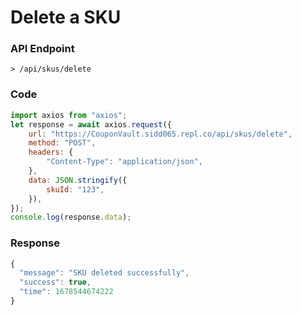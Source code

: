 # Delete a SKU

### API Endpoint

```
> /api/skus/delete
```

### Code

```js copy
import axios from "axios";
let response = await axios.request({
    url: "https://CouponVault.sidd065.repl.co/api/skus/delete",
    method: "POST",
    headers: {
        "Content-Type": "application/json",
    },
    data: JSON.stringify({
        skuId: "123",
    }),
});
console.log(response.data);
```

### Response

```js copy
{
  "message": "SKU deleted successfully",
  "success": true,
  "time": 1678544674222
}
```
